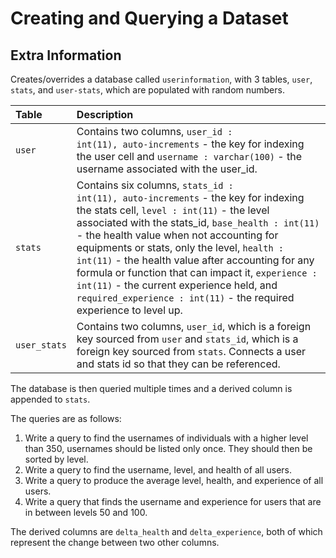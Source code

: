 # Creating and Querying a Dataset

## Extra Information

Creates/overrides a database called <code>userinformation</code>, with 3 tables, <code>user</code>, <code>stats</code>, and <code>user-stats</code>, which are populated with random numbers.  

| Table | Description |
| :--- | :--- |
| <code>user</code> | Contains two columns, <code>user_id : int(11), auto-increments</code> - the key for indexing the user cell and <code>username : varchar(100)</code> - the username associated with the user_id. |
| <code>stats</code> | Contains  six columns, <code>stats_id : int(11), auto-increments</code> - the key for indexing the stats cell, <code>level : int(11)</code> - the level associated with the stats_id, <code>base_health : int(11)</code> - the health value when not accounting for equipments or stats, only the level, <code>health : int(11)</code> - the health value after accounting for any formula or function that can impact it, <code>experience : int(11)</code> - the current experience held, and <code>required_experience : int(11)</code> - the required experience to level up. |
| <code>user_stats</code> | Contains two columns, <code>user_id</code>, which is a foreign key sourced from <code>user</code> and <code>stats_id</code>, which is a foreign key sourced from <code>stats</code>.  Connects a user and stats id so that they can be referenced. |

The database is then queried multiple times and a derived column is appended to <code>stats</code>.

The queries are as follows:
1. Write a query to find the usernames of individuals with a higher level than 350, usernames should be listed only once.  They should then be sorted by level.
2. Write a query to find the username, level, and health of all users.
3. Write a query to produce the average level, health, and experience of all users.
4. Write a query that finds the username and experience for users that are in between levels 50 and 100.

The derived columns are <code>delta_health</code> and <code>delta_experience</code>, both of which represent the change between two other columns.